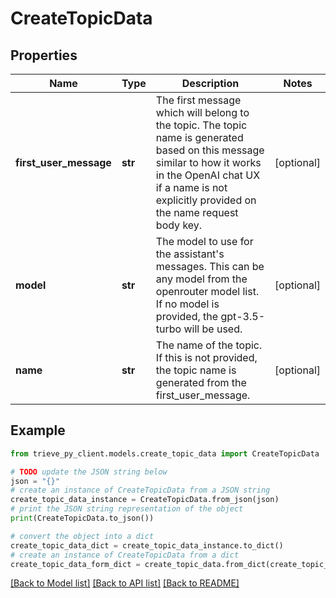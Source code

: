 # CreateTopicData


## Properties

Name | Type | Description | Notes
------------ | ------------- | ------------- | -------------
**first_user_message** | **str** | The first message which will belong to the topic. The topic name is generated based on this message similar to how it works in the OpenAI chat UX if a name is not explicitly provided on the name request body key. | [optional] 
**model** | **str** | The model to use for the assistant&#39;s messages. This can be any model from the openrouter model list. If no model is provided, the gpt-3.5-turbo will be used. | [optional] 
**name** | **str** | The name of the topic. If this is not provided, the topic name is generated from the first_user_message. | [optional] 

## Example

```python
from trieve_py_client.models.create_topic_data import CreateTopicData

# TODO update the JSON string below
json = "{}"
# create an instance of CreateTopicData from a JSON string
create_topic_data_instance = CreateTopicData.from_json(json)
# print the JSON string representation of the object
print(CreateTopicData.to_json())

# convert the object into a dict
create_topic_data_dict = create_topic_data_instance.to_dict()
# create an instance of CreateTopicData from a dict
create_topic_data_form_dict = create_topic_data.from_dict(create_topic_data_dict)
```
[[Back to Model list]](../README.md#documentation-for-models) [[Back to API list]](../README.md#documentation-for-api-endpoints) [[Back to README]](../README.md)



